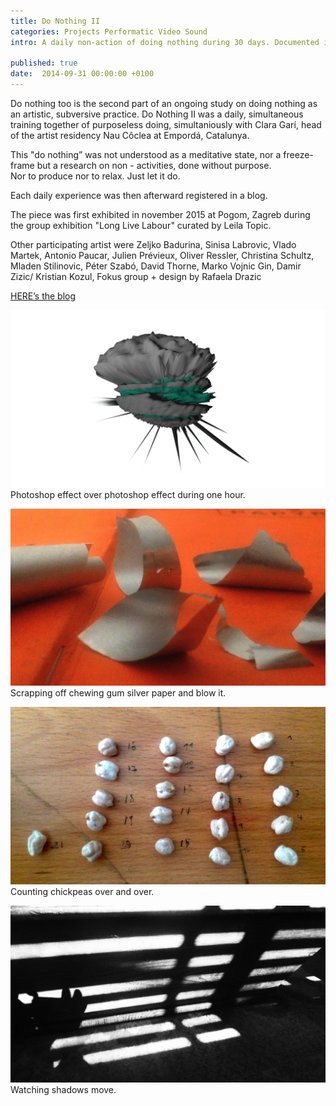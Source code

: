 ```yaml
---
title: Do Nothing II
categories: Projects Performatic Video Sound
intro: A daily non-action of doing nothing during 30 days. Documented in a blogspace simultanously with Clara Garí. days.featured_image: /media/images/PsdOnPsd.jpg

published: true
date:  2014-09-31 00:00:00 +0100
---
```


Do nothing too is the second part of an ongoing study on doing nothing as an artistic, subversive practice.
Do Nothing II was a daily, simultaneous training together of purposeless doing, simultaniously with Clara Garí, head of the artist residency Nau Côclea at Empordá, Catalunya.

This "do nothing” was not understood as a meditative state, nor a freeze-frame but a research on non - activities, done without purpose.   
Nor to produce nor to relax. Just let it do.  
 
Each daily experience was then afterward registered in a blog.

The piece was first exhibited in november 2015 at Pogom, Zagreb during the group exhibition "Long Live Labour" curated by Leila Topic. 

Other participating artist were Zeljko Badurina, Sinisa Labrovic, Vlado Martek, Antonio Paucar, Julien Prévieux, Oliver Ressler, Christina Schultz, Mladen Stilinovic, Péter Szabó, David Thorne, Marko Vojnic Gin, Damir Zizic/ Kristian Kozul, Fokus group + design by Rafaela Drazic

[HERE’s the blog](http://donothingtwo.tumblr.com/)

![image](/media/images/dnPSDonPSD.jpg)
Photoshop effect over photoshop effect during one hour.

![image](/media/images/dnII.jpg)
Scrapping off chewing gum silver paper and blow it.

![image](/media/images/dnChickpeas.jpg)
Counting chickpeas over and over.

![image](/media/images/dnShadow.jpg)
Watching shadows move.